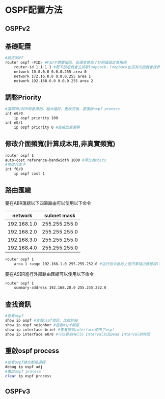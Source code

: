 # OSPF配置方法 #


## OSPFv2 ## 

## 基礎配置 ##
```bash
#設定OSPF
router ospf <PID> #PID不需要相同，但通常會為了好辨識設定為相同
	router-id 1.1.1.1 #若不設定就會去抓取loopback，loopback也沒有的話就會找參與ospf中最大的interface
	network 10.0.0.0 0.0.0.255 area 0 
	network 172.16.0.0 0.0.0.255 area 1
	network 192.168.0.0 0.0.0.255 area 2
```

## 調整Priority ##

```bash
#選舉DR/BDR時會用到，越大越好，更改完後，要重啟ospf process
int e0/0
	ip ospf priority 100
int e0/1
	ip ospf priority 0 #直接放棄選舉
```

## 修改介面頻寬(計算成本用,非真實頻寬) ##
```bash
router ospf 1
auto-cost reference-bandwidth 1000 #單位為Mbits
#修改介面卡
int f0/0
    ip ospf cost 1
```

## 路由匯總 ##

要在ABR匯總以下四筆路由可以使用以下命令

|network|subnet mask|
|---|---|
192.168.1.0|255.255.255.0|
192.168.2.0|255.255.255.0|
192.168.3.0|255.255.255.0|
192.168.4.0|255.255.255.0|

```bash
router ospf 1
	area 1 range 192.168.1.0 255.255.252.0 #這行指令會將上面四筆路由匯總成1筆192.168.1.0/22的路由
```

要在ASBR進行外部路由匯總可以使用以下命令

```bash
router ospf 1
	summary-address 192.168.20.0 255.255.252.0
```

## 查找資訊 ##

```bash
#查看ospf
show ip ospf #查看ospf資訊，比較詳細
show ip ospf neighbor #查看ospf鄰居
show ip interface brief #查看哪個interface使用了ospf
show ip interface e0/0 #可以看到Hello Interval以及Dead Interval的時間
```

## 重啟ospf process ##

```bash
#查看ospf建立鄰接過程
debug ip ospf adj
#重啟ospf process 
clear ip ospf process
```

## OSPFv3 ##

